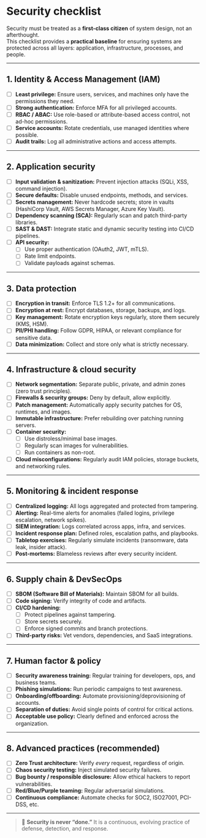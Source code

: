 # Security checklist

Security must be treated as a **first-class citizen** of system design, not an afterthought.  
This checklist provides a **practical baseline** for ensuring systems are protected across all layers: application, infrastructure, processes, and people.

---

## 1. Identity & Access Management (IAM)

- [ ] **Least privilege:** Ensure users, services, and machines only have the permissions they need.
- [ ] **Strong authentication:** Enforce MFA for all privileged accounts.
- [ ] **RBAC / ABAC:** Use role-based or attribute-based access control, not ad-hoc permissions.
- [ ] **Service accounts:** Rotate credentials, use managed identities where possible.
- [ ] **Audit trails:** Log all administrative actions and access attempts.

---

## 2. Application security

- [ ] **Input validation & sanitization:** Prevent injection attacks (SQLi, XSS, command injection).
- [ ] **Secure defaults:** Disable unused endpoints, methods, and services.
- [ ] **Secrets management:** Never hardcode secrets; store in vaults (HashiCorp Vault, AWS Secrets Manager, Azure Key Vault).
- [ ] **Dependency scanning (SCA):** Regularly scan and patch third-party libraries.
- [ ] **SAST & DAST:** Integrate static and dynamic security testing into CI/CD pipelines.
- [ ] **API security:**
    - [ ] Use proper authentication (OAuth2, JWT, mTLS).
    - [ ] Rate limit endpoints.
    - [ ] Validate payloads against schemas.

---

## 3. Data protection

- [ ] **Encryption in transit:** Enforce TLS 1.2+ for all communications.
- [ ] **Encryption at rest:** Encrypt databases, storage, backups, and logs.
- [ ] **Key management:** Rotate encryption keys regularly, store them securely (KMS, HSM).
- [ ] **PII/PHI handling:** Follow GDPR, HIPAA, or relevant compliance for sensitive data.
- [ ] **Data minimization:** Collect and store only what is strictly necessary.

---

## 4. Infrastructure & cloud security

- [ ] **Network segmentation:** Separate public, private, and admin zones (zero trust principles).
- [ ] **Firewalls & security groups:** Deny by default, allow explicitly.
- [ ] **Patch management:** Automatically apply security patches for OS, runtimes, and images.
- [ ] **Immutable infrastructure:** Prefer rebuilding over patching running servers.
- [ ] **Container security:**
    - [ ] Use distroless/minimal base images.
    - [ ] Regularly scan images for vulnerabilities.
    - [ ] Run containers as non-root.
- [ ] **Cloud misconfigurations:** Regularly audit IAM policies, storage buckets, and networking rules.

---

## 5. Monitoring & incident response

- [ ] **Centralized logging:** All logs aggregated and protected from tampering.
- [ ] **Alerting:** Real-time alerts for anomalies (failed logins, privilege escalation, network spikes).
- [ ] **SIEM integration:** Logs correlated across apps, infra, and services.
- [ ] **Incident response plan:** Defined roles, escalation paths, and playbooks.
- [ ] **Tabletop exercises:** Regularly simulate incidents (ransomware, data leak, insider attack).
- [ ] **Post-mortems:** Blameless reviews after every security incident.

---

## 6. Supply chain & DevSecOps

- [ ] **SBOM (Software Bill of Materials):** Maintain SBOM for all builds.
- [ ] **Code signing:** Verify integrity of code and artifacts.
- [ ] **CI/CD hardening:**
    - [ ] Protect pipelines against tampering.
    - [ ] Store secrets securely.
    - [ ] Enforce signed commits and branch protections.
- [ ] **Third-party risks:** Vet vendors, dependencies, and SaaS integrations.

---

## 7. Human factor & policy

- [ ] **Security awareness training:** Regular training for developers, ops, and business teams.
- [ ] **Phishing simulations:** Run periodic campaigns to test awareness.
- [ ] **Onboarding/offboarding:** Automate provisioning/deprovisioning of accounts.
- [ ] **Separation of duties:** Avoid single points of control for critical actions.
- [ ] **Acceptable use policy:** Clearly defined and enforced across the organization.

---

## 8. Advanced practices (recommended)

- [ ] **Zero Trust architecture:** Verify *every* request, regardless of origin.
- [ ] **Chaos security testing:** Inject simulated security failures.
- [ ] **Bug bounty / responsible disclosure:** Allow ethical hackers to report vulnerabilities.
- [ ] **Red/Blue/Purple teaming:** Regular adversarial simulations.
- [ ] **Continuous compliance:** Automate checks for SOC2, ISO27001, PCI-DSS, etc.

---

> 🔑 **Security is never “done.”** It is a continuous, evolving practice of defense, detection, and response.
